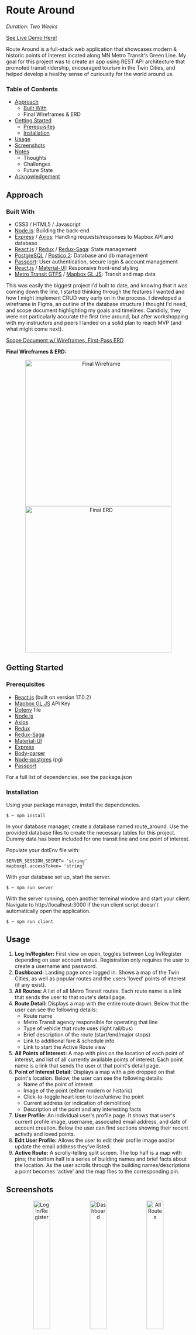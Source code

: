 # Route Around

*Duration: Two Weeks*

[See Live Demo Here!](https://route-around.fly.dev/)

Route Around is a full-stack web application that showcases modern & historic points of interest located along MN Metro Transit's Green Line. My goal for this project was to create an app using REST API architecture that promoted transit ridership, encouraged tourism in the Twin Cities, and helped develop a healthy sense of curiousity for the world around us. 

### Table of Contents
- [Approach](#approach)
  - [Built With](#built-with)
  - Final Wireframes & ERD
- [Getting Started](#getting-started)
  - [Prerequisites](#prerequisites)
  - [Installation](#installation)
- [Usage](#usage)
- [Screenshots](#screenshots)
- [Notes](#notes)
  - Thoughts
  - Challenges
  - Future State
- [Acknowledgement](#acknowledgement)

## Approach

### Built With
- CSS3 / HTML5 / Javascript
- [Node.js](https://nodejs.org/en/docs/): Building the back-end
- [Express](https://expressjs.com/en/4x/api.html) / [Axios](https://axios-http.com/docs/intro): Handling requests/responses to Mapbox API and database
- [React.js](https://beta.reactjs.org/) / [Redux](https://react-redux.js.org/introduction/getting-started) / [Redux-Saga](https://redux-saga.js.org/docs/introduction/GettingStarted): State management
- [PostgreSQL](https://www.postgresql.org/) / [Postico 2](https://eggerapps.at/postico2/): Database and db management
- [Passport](https://www.passportjs.org/): User authentication, secure login & account management
- [React.js](https://beta.reactjs.org/) / [Material-UI](https://mui.com/): Responsive front-end styling
- [Metro Transit GTFS](https://svc.metrotransit.org/index.html) / [Mapbox GL JS](https://docs.mapbox.com/mapbox-gl-js/guides/): Transit and map data
  
This was easily the biggest project I'd built to date, and knowing that it was coming down the line, I started thinking through the features I wanted and how I might implement CRUD very early on in the process. I developed a wireframe in Figma, an outline of the database structure I thought I'd need, and scope document highlighting my goals and timelines. Candidly, they were not particularly accurate the first time around, but after workshopping with my instructors and peers I landed on a solid plan to reach MVP (and what might come next).

[Scope Document w/ Wireframes, First-Pass ERD](https://docs.google.com/document/d/1XGXvDvByzFVY3iMQnAQt6xVA3N8h_I7nvBNPS5x4HhM/edit?usp=sharing)

**Final Wireframes & ERD:**
<p align="center">
  <img width="400" alt="Final Wireframe" src="https://user-images.githubusercontent.com/110571190/221385408-cd55ba4a-8986-4567-b723-68b476594c79.png">
  <img width="400" alt="Final ERD" src="https://user-images.githubusercontent.com/110571190/221385201-3ab6446f-20dc-4658-afb5-85aabddea971.png">
</p>

## Getting Started

### Prerequisites
- [React.js](https://beta.reactjs.org/) (built on version 17.0.2)
- [Mapbox GL JS](https://docs.mapbox.com/mapbox-gl-js/guides/) API Key
- [Dotenv](https://www.dotenv.org/docs) file
- [Node.js](https://nodejs.org/en/docs/)
- [Axios](https://axios-http.com/docs/intro)
- [Redux](https://react-redux.js.org/introduction/getting-started)
- [Redux-Saga](https://redux-saga.js.org/docs/introduction/GettingStarted)
- [Material-UI](https://mui.com/material-ui/getting-started/overview/)
- [Express](https://expressjs.com/en/4x/api.html)
- [Body-parser](https://github.com/expressjs/body-parser)
- [Node-postgres](https://node-postgres.com/) (pg)
- [Passport](https://www.passportjs.org/)

For a full list of dependencies, see the package.json

### Installation

Using your package manager, install the dependencies.
```
$ ~ npm install
```

In your database manager, create a database named route_around. Use the provided database files to create the necessary tables for this project. Dummy data has been included for one transit line and one point of interest.

Populate your dotEnv file with:
```
SERVER_SESSION_SECRET= 'string' 
mapboxgl.accessToken= 'string'
```

With your database set up, start the server.
```
$ ~ npm run server
```

With the server running, open another terminal window and start your client. Navigate to http://localhost:3000 if the run client script doesn't automatically open the application.
```
$ ~ npm run client
```





## Usage

1. **Log In/Register:** First view on open, toggles between Log In/Register depending on user account status. Registration only requires the user to create a username and password.
2. **Dashboard:** Landing page once logged in. Shows a map of the Twin Cities, as well as popular routes and the users 'loved' points of interest (if any exist).
3. **All Routes:** A list of all Metro Transit routes. Each route name is a link that sends the user to that route's detail page.
4. **Route Detail:** Displays a map with the entire route drawn. Below that the user can see the following details:
     - Route name
     - Metro Transit agency responsible for operating that line
     - Type of vehicle that route uses (light rail/bus)
     - Brief description of the route (start/end/major stops)
     - Link to additional fare & schedule info
     - Link to start the Active Route view
5. **All Points of Interest:** A map with pins on the location of each point of interest, and list of all currently available points of interest. Each point name is a link that sends the user ot that point's detail page.
6. **Point of Interest Detail:** Displays a map with a pin dropped on that point's location. Below, the user can see the following details:
     - Name of the point of interest
     - Image of the point (either modern or historic)
     - Click-to-toggle heart icon to love/unlove the point
     - Current address (or indication of demolition)
     - Description of the point and any interesting facts
7. **User Profile:** An individual user's profile page. It shows that user's current profile image, username, associated email address, and date of account creation. Below the user can find sections showing their recent activity and loved points.
8. **Edit User Profile:** Allows the user to edit their profile image and/or update the email address they've listed.
9. **Active Route:** A scrolly-telling split screen. The top half is a map with pins; the bottom half is a series of building names and brief facts about the location. As the user scrolls through the building names/descriptions a point becomes 'active' and the map flies to the corresponding pin. 

## Screenshots

<p align="center">
  <img src="public/images/screenshots/1Login.png" alt="Log In/Register" width="30%">
  <img src="public/images/screenshots/2Dashboard.png" alt="Dashboard" width="30%">
  <img src="public/images/screenshots/3AllRoutes.png" alt="All Routes" width="30%">
</p>
<p align="center">
  <img src="public/images/screenshots/4RouteDetail.png" alt="Route Detail" width="30%">
  <img src="public/images/screenshots/5AllPOI.png" alt="All POI" width="30%">
  <img src="public/images/screenshots/6PointDetail.png" alt="Point Detail" width="30%">
</p>
<p align="center">
  <img src="public/images/screenshots/7UserProfile.png" alt="User Profile" width="30%">
  <img src="public/images/screenshots/8EditProfile.png" alt="Edit User Profile" width="30%">
  <img src="public/images/screenshots/9ActiveRoute.gif" alt="Active Route" width="30%">
</p>

## Notes

**Thoughts:** This was a really satisfying project for me. It's an idea I had a few years ago, and in the time since then I haven't found anything that did *this*, specifically. I've enjoyed getting to know more about the sights I've seen on my commute, and it was honestly so cool to make something that I dreamed up! 

**Challenges:** I had a tough time utilizing React with all of my Saga dispatches and getting the DOM to correctly render - this was definitely what took up the bulk of my time. For each route and POI's individual details (images, map line, map pin, etc.) I needed the DOM to render (or re-render) once those details had been set. This I was able to mostly solve - some of the map lines will occasionally occasionally connect their ends together, but I haven't been able to pinpoint the cause of this yet.

**Future State:** There are a few changes I'd like to make, and a few features I'd like to implement at some point: 
- [ ] User Profile / Account Created: Ran out of time to code this, ideally this would be captured and stored on account registration. Right now, what displays is hard-coded.
- [x] User Profile / Ride History: I didn't code this correctly and ran out of time to fix it. It's currently showing all routes ever marked as completed, not just for a specific user. *(confirmed completed 03/31/23)*
- [ ] User Profile / Badges: My wireframe had this as a feature, and I'd like to add some benchmarks/goals for user badges.
- [ ] Active Route / Trip Completion: These are currently hard-coded into my database. I need to add a button at the end of the 'Active Route' view to mark a trip completed.
- [x] Active Route / Travel by Direction: Currently, the active route only runs one way. The database documents each route's direction, so I'd like to code in some logic to reverse the facts/points for each route. *(Green Line completed 03/31/23)*
- [ ] Active/All Routes: Right now, the Green Line is the only functional route tour. I'd love to add more at some point!

## Acknowledgement
I am *incredibly* grateful for the instructors, staff, and students at Prime Digital Academy - I can't imagine having learned all of this in such a short amount of time without all of their support. In particular, my instructor Matt, who has brought nothing but care and joy to the classroom every day.

Special shout-out to my partner for her endless support, love, and sanity checks! 

